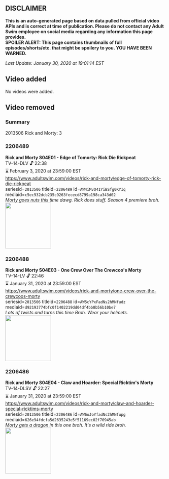 ## DISCLAIMER
**This is an auto-generated page based on data pulled from official video APIs and is correct at time of publication. Please do not contact any Adult Swim employee on social media regarding any information this page provides.**  
**SPOILER ALERT: This page contains thumbnails of full episodes/shorts/etc. that might be spoilery to you. YOU HAVE BEEN WARNED.**  

_Last Update: January 30, 2020 at 19:01:14 EST_
## Video added
No videos were added.  
## Video removed
### Summary
2013506 Rick and Morty: 3  
### 2206489
**Rick and Morty S04E01 - Edge of Tomorty: Rick Die Rickpeat**  
TV-14-DLV 🔓 22:38  
⌛ February 3, 2020 at 23:59:00 EST  
https://www.adultswim.com/videos/rick-and-morty/edge-of-tomorty-rick-die-rickpeat  
seriesid=`2013506` titleid=`2206489` id=`AW4iMvQ41YiBSfg0KYIq` mediaid=`c5ec932dcb235c9263fececd8799a198ca343d02`  
_Morty goes nuts this time dawg. Rick does stuff. Season 4 premiere broh._  
<a href="https://media.cdn.adultswim.com/uploads/20191104/thumbnails/2_19114115060-rickandmorty_404_dup-20191101.jpg"><img src="https://media.cdn.adultswim.com/uploads/20191104/thumbnails/2_19114115060-rickandmorty_404_dup-20191101.jpg" height="144px" /></a>
### 2206488
**Rick and Morty S04E03 - One Crew Over The Crewcoo's Morty**  
TV-14-LV 🔓 22:46  
⌛ January 31, 2020 at 23:59:00 EST  
https://www.adultswim.com/videos/rick-and-morty/one-crew-over-the-crewcoos-morty  
seriesid=`2013506` titleid=`2206488` id=`AW5cYPxFadNs2hMNfudz` mediaid=`d92193774bfc0f1402219dd04df4bb8b56b10be7`  
_Lots of twists and turns this time Broh. Wear your helmets._  
<a href="https://media.cdn.adultswim.com/uploads/20191118/thumbnails/2_1911181156166-rickandmorty_403_dup-20191115.jpg"><img src="https://media.cdn.adultswim.com/uploads/20191118/thumbnails/2_1911181156166-rickandmorty_403_dup-20191115.jpg" height="144px" /></a>
### 2206486
**Rick and Morty S04E04 - Claw and Hoarder: Special Ricktim's Morty**  
TV-14-DLSV 🔓 22:27  
⌛ January 31, 2020 at 23:59:00 EST  
https://www.adultswim.com/videos/rick-and-morty/claw-and-hoarder-special-ricktims-morty  
seriesid=`2013506` titleid=`2206486` id=`AW6oJoYfadNs2hMNfupg` mediaid=`626e94fdcfa5d2635243e5f51169ec02f70945ab`  
_Morty gets a dragon in this one broh. It's a wild ride broh._  
<a href="https://media.cdn.adultswim.com/uploads/20191203/thumbnails/2_19123138256-rickandmorty_401_dup-20191125.jpg"><img src="https://media.cdn.adultswim.com/uploads/20191203/thumbnails/2_19123138256-rickandmorty_401_dup-20191125.jpg" height="144px" /></a>

